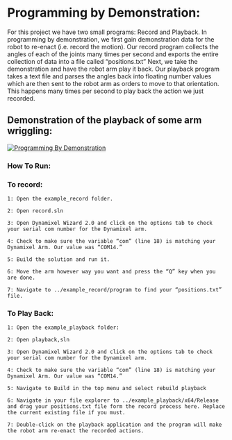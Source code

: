 # Programming by Demonstration:

For this project we have two small programs: Record and Playback. In programming by demonstration, we first gain demonstration data for the robot to re-enact (i.e. record the motion). Our record program collects the angles of each of the joints many times per second and exports the entire collection of data into a file called “positions.txt” Next, we take the demonstration and have the robot arm play it back. Our playback program takes a text file and parses the angles back into floating number values which are then sent to the robot arm as orders to move to that orientation. This happens many times per second to play back the action we just recorded.

## Demonstration of the playback of some arm wriggling: ##
[![Programming By Demonstration](https://img.youtube.com/vi/8cN5FqJM9ko/0.jpg)](https://www.youtube.com/watch?v=8cN5FqJM9ko)

### How To Run: ##
### To record:  
	1: Open the example_record folder.

	2: Open record.sln

	3: Open Dynamixel Wizard 2.0 and click on the options tab to check your serial com number for the Dynamixel arm.

	4: Check to make sure the variable “com” (line 18) is matching your Dynamixel Arm. Our value was “COM14.”

	5: Build the solution and run it.

	6: Move the arm however way you want and press the “Q” key when you are done.

	7: Navigate to ../example_record/program to find your “positions.txt” file.

### To Play Back:
	1: Open the example_playback folder:

	2: Open playback,sln

	3: Open Dynamixel Wizard 2.0 and click on the options tab to check your serial com number for the Dynamixel arm.

	4: Check to make sure the variable “com” (line 18) is matching your Dynamixel Arm. Our value was “COM14.”

	5: Navigate to Build in the top menu and select rebuild playback

	6: Navigate in your file explorer to ../example_playback/x64/Release and drag your positions.txt file form the record process here. Replace the current existing file if you must.

	7: Double-click on the playback application and the program will make the robot arm re-enact the recorded actions.





